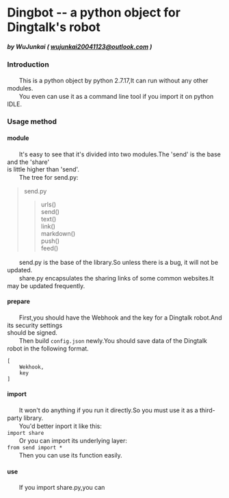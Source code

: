 # Dingbot -- a python object for Dingtalk's robot
##### by WuJunkai ( wujunkai20041123@outlook.com )

### Introduction
　　This is a python object by python 2.7.17,It can run without any other modules.  
　　You even can use it as a command line tool if you import it on python IDLE.
### Usage method
#### module
　　It's easy to see that it's divided into two modules.The 'send' is the base and the 'share'  
is little higher than 'send'.  
　　The tree for send.py:  
> send.py  
>> urls()  
>> send()  
>> text()  
>> link()  
>> markdown()  
>> push()  
>> feed()  

　　send.py is the base of the library.So unless there is a bug, it will not be updated.  
　　share.py encapsulates the sharing links of some common websites.It may be updated frequently.
#### prepare
　　First,you should have the Webhook and the key for a Dingtalk robot.And its security settings  
should be signed.  
　　Then build `config.json` newly.You should save data of the Dingtalk robot in the following format.  
```
[
    Wekhook,
    key
]
```
#### import 
　　It won't do anything if you run it directly.So you must use it as a third-party library.  
　　You'd better inport it like this:  
``import share``  
　　Or you can import its underlying layer:  
``from send import *``  
　　Then you can use its function easily.  
#### use
　　If you import share.py,you can 
